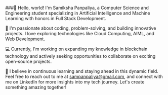 
<!--
**SamPanpaliya/SamPanpaliya** is a ✨ _special_ ✨ repository because its `README.md` (this file) appears on your GitHub profile.

Here are some ideas to get you started:

- 🔭 I’m currently working on ...
- 🌱 I’m currently learning ...
- 👯 I’m looking to collaborate on ...
- 🤔 I’m looking for help with ...
- 💬 Ask me about ...
- 📫 How to reach me: ...
- 😄 Pronouns: ...
- ⚡ Fun fact: ...
-->
###👋 Hello, world! 
I'm Samiksha Panpaliya, a Computer Science and Engineering student specializing in Artificial Intelligence and Machine Learning with honors in Full Stack Development.

🚀 I'm passionate about coding, problem-solving, and building innovative projects. I love exploring technologies like Cloud Computing, AIML, and Web Development.

💻 Currently, I'm working on expanding my knowledge in blockchain technology and actively seeking opportunities to collaborate on exciting open-source projects.

🌱 I believe in continuous learning and staying ahead in this dynamic field. Feel free to reach out to me at sampanpaliya@gmail.com, and connect with me on LinkedIn for more insights into my tech journey. Let's create something amazing together!
